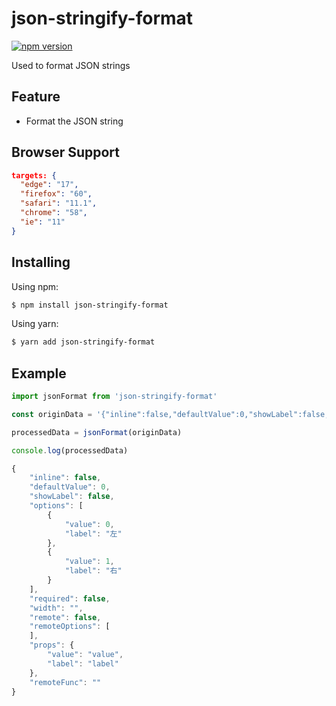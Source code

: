 # json-stringify-format

[![npm version](https://img.shields.io/npm/v/json-stringify-format.svg?style=flat-square)](https://www.npmjs.org/package/json-stringify-format)

Used to format JSON strings

## Feature

- Format the JSON string

## Browser Support

```json
targets: {
  "edge": "17",
  "firefox": "60",
  "safari": "11.1",
  "chrome": "58",
  "ie": "11"
}
```

## Installing

Using npm:

```bash
$ npm install json-stringify-format
```

Using yarn:

```bash
$ yarn add json-stringify-format
```

## Example

```js
import jsonFormat from 'json-stringify-format'

const originData = '{"inline":false,"defaultValue":0,"showLabel":false,"options":[{"value":0,"label":"\u5de6"},{"value":1,"label":"\u53f3"}],"required":false,"width":"","remote":false,"remoteOptions":[],"props":{"value":"value","label":"label"},"remoteFunc":""}'

processedData = jsonFormat(originData)

console.log(processedData)

{
    "inline": false,
    "defaultValue": 0,
    "showLabel": false,
    "options": [
        {
            "value": 0,
            "label": "左"
        },
        {
            "value": 1,
            "label": "右"
        }
    ],
    "required": false,
    "width": "",
    "remote": false,
    "remoteOptions": [
    ],
    "props": {
        "value": "value",
        "label": "label"
    },
    "remoteFunc": ""
}
```
